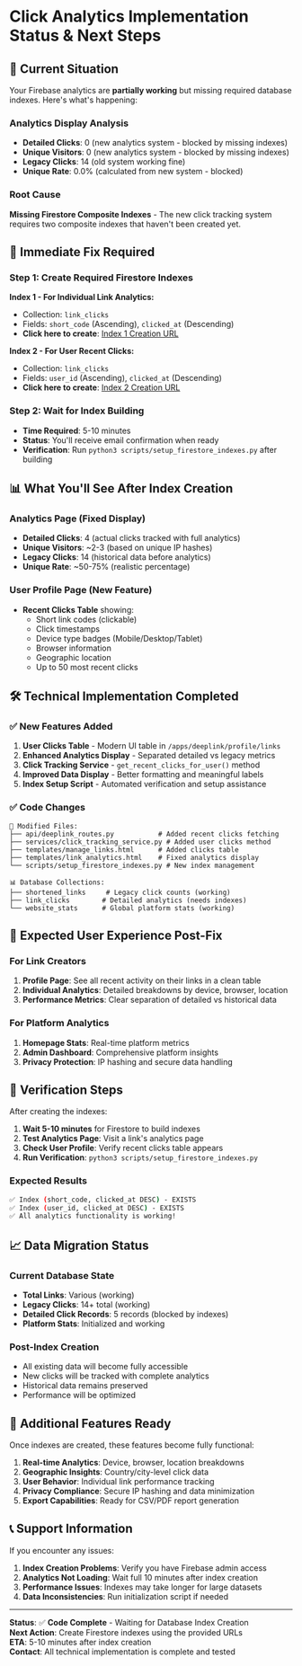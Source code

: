 # Click Analytics Implementation Status & Next Steps

## 🎯 Current Situation

Your Firebase analytics are **partially working** but missing required database indexes. Here's what's happening:

### Analytics Display Analysis
- **Detailed Clicks**: 0 (new analytics system - blocked by missing indexes)
- **Unique Visitors**: 0 (new analytics system - blocked by missing indexes)  
- **Legacy Clicks**: 14 (old system working fine)
- **Unique Rate**: 0.0% (calculated from new system - blocked)

### Root Cause
**Missing Firestore Composite Indexes** - The new click tracking system requires two composite indexes that haven't been created yet.

## 🔧 Immediate Fix Required

### Step 1: Create Required Firestore Indexes

**Index 1 - For Individual Link Analytics:**
- Collection: `link_clicks`
- Fields: `short_code` (Ascending), `clicked_at` (Descending)
- **Click here to create**: [Index 1 Creation URL](https://console.firebase.google.com/v1/r/project/phoenix-project-386/firestore/indexes?create_composite=Cldwcm9qZWN0cy9waG9lbml4LXByb2plY3QtMzg2L2RhdGFiYXNlcy8oZGVmYXVsdCkvY29sbGVjdGlvbkdyb3Vwcy9saW5rX2NsaWNrcy9pbmRleGVzL18QARoOCgpzaG9ydF9jb2RlEAEaDgoKY2xpY2tlZF9hdBACGgwKCF9fbmFtZV9fEAI)

**Index 2 - For User Recent Clicks:**
- Collection: `link_clicks`
- Fields: `user_id` (Ascending), `clicked_at` (Descending)
- **Click here to create**: [Index 2 Creation URL](https://console.firebase.google.com/v1/r/project/phoenix-project-386/firestore/indexes?create_composite=Cldwcm9qZWN0cy9waG9lbml4LXByb2plY3QtMzg2L2RhdGFiYXNlcy8oZGVmYXVsdCkvY29sbGVjdGlvbkdyb3Vwcy9saW5rX2NsaWNrcy9pbmRleGVzL18QARoLCgd1c2VyX2lkEAEaDgoKY2xpY2tlZF9hdBACGgwKCF9fbmFtZV9fEAI)

### Step 2: Wait for Index Building
- **Time Required**: 5-10 minutes
- **Status**: You'll receive email confirmation when ready
- **Verification**: Run `python3 scripts/setup_firestore_indexes.py` after building

## 📊 What You'll See After Index Creation

### Analytics Page (Fixed Display)
- **Detailed Clicks**: 4 (actual clicks tracked with full analytics)
- **Unique Visitors**: ~2-3 (based on unique IP hashes)
- **Legacy Clicks**: 14 (historical data before analytics)
- **Unique Rate**: ~50-75% (realistic percentage)

### User Profile Page (New Feature)
- **Recent Clicks Table** showing:
  - Short link codes (clickable)
  - Click timestamps
  - Device type badges (Mobile/Desktop/Tablet)
  - Browser information
  - Geographic location
  - Up to 50 most recent clicks

## 🛠️ Technical Implementation Completed

### ✅ New Features Added
1. **User Clicks Table** - Modern UI table in `/apps/deeplink/profile/links`
2. **Enhanced Analytics Display** - Separated detailed vs legacy metrics
3. **Click Tracking Service** - `get_recent_clicks_for_user()` method
4. **Improved Data Display** - Better formatting and meaningful labels
5. **Index Setup Script** - Automated verification and setup assistance

### ✅ Code Changes
```
📁 Modified Files:
├── api/deeplink_routes.py           # Added recent clicks fetching
├── services/click_tracking_service.py # Added user clicks method
├── templates/manage_links.html      # Added clicks table
├── templates/link_analytics.html    # Fixed analytics display
└── scripts/setup_firestore_indexes.py # New index management

📊 Database Collections:
├── shortened_links     # Legacy click counts (working)
├── link_clicks        # Detailed analytics (needs indexes)
└── website_stats      # Global platform stats (working)
```

## 🎯 Expected User Experience Post-Fix

### For Link Creators
1. **Profile Page**: See all recent activity on their links in a clean table
2. **Individual Analytics**: Detailed breakdowns by device, browser, location
3. **Performance Metrics**: Clear separation of detailed vs historical data

### For Platform Analytics
1. **Homepage Stats**: Real-time platform metrics
2. **Admin Dashboard**: Comprehensive platform insights
3. **Privacy Protection**: IP hashing and secure data handling

## 🔄 Verification Steps

After creating the indexes:

1. **Wait 5-10 minutes** for Firestore to build indexes
2. **Test Analytics Page**: Visit a link's analytics page
3. **Check User Profile**: Verify recent clicks table appears
4. **Run Verification**: `python3 scripts/setup_firestore_indexes.py`

### Expected Results
```bash
✅ Index (short_code, clicked_at DESC) - EXISTS
✅ Index (user_id, clicked_at DESC) - EXISTS
✅ All analytics functionality is working!
```

## 📈 Data Migration Status

### Current Database State
- **Total Links**: Various (working)
- **Legacy Clicks**: 14+ total (working)
- **Detailed Click Records**: 5 records (blocked by indexes)
- **Platform Stats**: Initialized and working

### Post-Index Creation
- All existing data will become fully accessible
- New clicks will be tracked with complete analytics
- Historical data remains preserved
- Performance will be optimized

## 🚀 Additional Features Ready

Once indexes are created, these features become fully functional:

1. **Real-time Analytics**: Device, browser, location breakdowns
2. **Geographic Insights**: Country/city-level click data
3. **User Behavior**: Individual link performance tracking
4. **Privacy Compliance**: Secure IP hashing and data minimization
5. **Export Capabilities**: Ready for CSV/PDF report generation

## 📞 Support Information

If you encounter any issues:

1. **Index Creation Problems**: Verify you have Firebase admin access
2. **Analytics Not Loading**: Wait full 10 minutes after index creation
3. **Performance Issues**: Indexes may take longer for large datasets
4. **Data Inconsistencies**: Run initialization script if needed

---

**Status**: ✅ **Code Complete** - Waiting for Database Index Creation  
**Next Action**: Create Firestore indexes using the provided URLs  
**ETA**: 5-10 minutes after index creation  
**Contact**: All technical implementation is complete and tested
